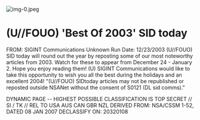 ![img-0.jpeg](img-0.jpeg)

# (U//FOUO) 'Best Of 2003' SID today 

FROM: SIGINT Communications
Unknown
Run Date: 12/23/2003
(U//FOUO) SID today will round out the year by reposting some of our most noteworthy articles from 2003. Watch for these to appear from December 24 - January 2. Hope you enjoy reading them!
(U) SIGINT Communications would like to take this opportunity to wish you all the best during the holidays and an excellent 2004!
"(U//FOUO) SIDtoday articles may not be republished or reposted outside NSANet without the consent of S0121 (DL sid comms)."

DYNAMIC PAGE -- HIGHEST POSSIBLE CLASSIFICATION IS TOP SECRET // SI / TK // REL TO USA AUS CAN GBR NZL
DERIVED FROM: NSA/CSSM 1-52, DATED 08 JAN 2007 DECLASSIFY ON: 20320108
